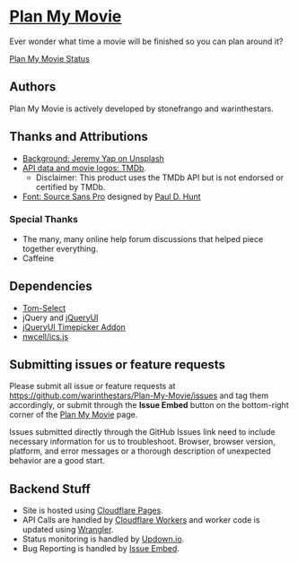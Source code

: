 # [Plan My Movie](https://planmymovie.com)
Ever wonder what time a movie will be finished so you can plan around it? 

[Plan My Movie Status](https://statuspage.planmymovie.com)

## Authors
Plan My Movie is actively developed by stonefrango and warinthestars.

## Thanks and Attributions
* [Background: Jeremy Yap on Unsplash](https://unsplash.com/photos/J39X2xX_8CQ)
* [API data and movie logos: TMDb](https://www.themoviedb.org/). 
    * Disclaimer: This product uses the TMDb API but is not endorsed or certified by TMDb.
* [Font: Source Sans Pro](https://fonts.google.com/specimen/Source+Sans+Pro) designed by [Paul D. Hunt](https://fonts.google.com/?query=Paul+D.+Hunt)

### Special Thanks
* The many, many online help forum discussions that helped piece together everything.
* Caffeine

## Dependencies
* [Tom-Select](https://github.com/orchidjs/tom-select)
* jQuery and [jQueryUI](https://jqueryui.com)
* [jQueryUI Timepicker Addon](https://github.com/trentrichardson/jQuery-Timepicker-Addon)
* [nwcell/ics.js](https://github.com/nwcell/ics.js)

## Submitting issues or feature requests
Please submit all issue or feature requests at https://github.com/warinthestars/Plan-My-Movie/issues and tag them accordingly, or submit through the **Issue Embed** button on the bottom-right corner of the [Plan My Movie](https://planmymovie.com) page. 

Issues submitted directly through the GitHub Issues link need to include necessary information for us to troubleshoot. Browser, browser version, platform, and error messages or a thorough description of unexpected behavior are a good start.

## Backend Stuff
* Site is hosted using [Cloudflare Pages](https://pages.cloudflare.com).
* API Calls are handled by [Cloudflare Workers](https://workers.cloudflare.com) and worker code is updated using [Wrangler](https://developers.cloudflare.com/workers/wrangler/).
* Status monitoring is handled by [Updown.io](https://updown.io).
* Bug Reporting is handled by [Issue Embed](https://www.issueembed.dev).
